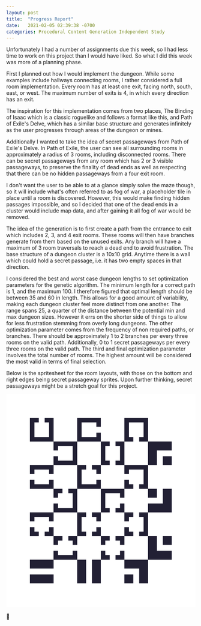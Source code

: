 ```yaml
---
layout: post
title:  "Progress Report"
date:   2021-02-05 02:39:38 -0700
categories: Procedural Content Generation Independent Study
---
```

Unfortunately I had a number of assignments due this week, so I had less time to work on this project than I would have liked. So what I did this week was more of a planning phase.

First I planned out how I would implement the dungeon. While some examples include hallways connecting rooms, I rather considered a full room implementation. Every room has at least one exit, facing north, south, east, or west. The maximum number of exits is 4, in which every direction has an exit.

The inspiration for this implementation comes from two places, The Binding of Isaac which is a classic roguelike and follows a format like this, and Path of Exile's Delve, which has a similar base structure and generates infinitely as the user progresses through areas of the dungeon or mines.

Additionally I wanted to take the idea of secret passageways from Path of Exile's Delve. In Path of Exile, the user can see all surrounding rooms in approximately a radius of 3 rooms, including disconnected rooms. There can be secret passageways from any room which has 2 or 3 visible passageways, to preserve the finality of dead ends as well as respecting that there can be no hidden passageways from a four exit room.

I don't want the user to be able to at a glance simply solve the maze though, so it will include what's often referred to as fog of war, a placeholder tile in place until a room is discovered. However, this would make finding hidden passages impossible, and so I decided that one of the dead ends in a cluster would include map data, and after gaining it all fog of war would be removed.

The idea of the generation is to first create a path from the entrance to exit which includes 2, 3, and 4 exit rooms. These rooms will then have branches generate from them based on the unused exits. Any branch will have a maximum of 3 room traversals to reach a dead end to avoid frustration. The base structure of a dungeon cluster is a 10x10 grid. Anytime there is a wall which could hold a secret passage, i.e. it has two empty spaces in that direction.

I considered the best and worst case dungeon lengths to set optimization parameters for the genetic algorithm. The minimum length for a correct path is 1, and the maximum 100. I therefore figured that optimal length should be between 35 and 60 in length. This allows for a good amount of variability, making each dungeon cluster feel more distinct from one another. The range spans 25, a quarter of the distance between the potential min and max dungeon sizes. However it errs on the shorter side of things to allow for less frustration stemming from overly long dungeons. The other optimization parameter comes from the frequency of non required paths, or branches. There should be approximately 1 to 2 branches per every three rooms on the valid path. Additionally, 0 to 1 secret passageways per every three rooms on the valid path. The third and final optimization parameter involves the total number of rooms. The highest amount will be considered the most valid in terms of final selection.

Below is the spritesheet for the room layouts, with those on the bottom and right edges being secret passageway sprites. Upon further thinking, secret passageways might be a stretch goal for this project.

![spritesheet](/assets/RoomSpriteSheet.png)

[jekyll-docs]: https://jekyllrb.com/docs/home
[jekyll-gh]:   https://github.com/jekyll/jekyll
[jekyll-talk]: https://talk.jekyllrb.com/

